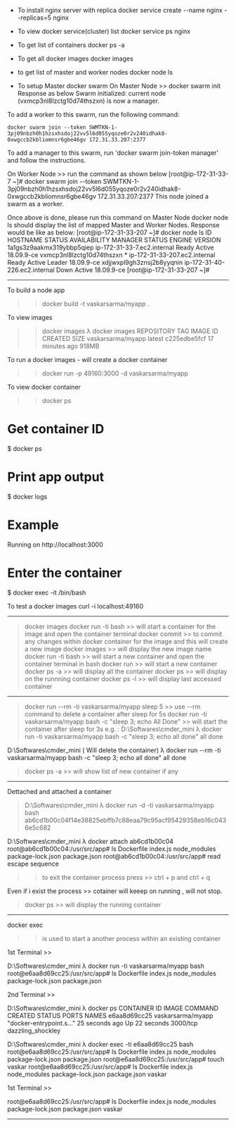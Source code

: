 - To install nginx server with replica
docker service create --name nginx --replicas=5 nginx

- To view docker service(cluster) list
docker service ps nginx

- To get list of containers
docker ps -a

- To get all docker images
docker images

- to get list of master and worker nodes
docker node ls

- To setup Master docker swarm
On Master Node >> docker swarm init
Response as below 
Swarm initialized: current node (vxmcp3nl8lzctg10d74thszxn) is now a manager.

To add a worker to this swarm, run the following command:

    docker swarm join --token SWMTKN-1-3pj09nbzh0h1hzsxhsdoj22vv5l6d055yqoze0r2v240idhak8-0xwgccb2kbliomnsr6gbe46gv 172.31.33.207:2377

To add a manager to this swarm, run 'docker swarm join-token manager' and follow the instructions. 

On Worker Node >> run the command as shown below
[root@ip-172-31-33-7 ~]# docker swarm join --token SWMTKN-1-3pj09nbzh0h1hzsxhsdoj22vv5l6d055yqoze0r2v240idhak8-0xwgccb2kbliomnsr6gbe46gv 172.31.33.207:2377
This node joined a swarm as a worker.

Once above is done, please run this command on Master Node
docker node ls
should display the list of mapped Master and Worker Nodes. Response would be like as below:
[root@ip-172-31-33-207 ~]# docker node ls
ID                            HOSTNAME                        STATUS              AVAILABILITY        MANAGER STATUS      ENGINE VERSION
1a1gs3z9aakmx319ybbp5qiep     ip-172-31-33-7.ec2.internal     Ready               Active                                  18.09.9-ce
vxmcp3nl8lzctg10d74thszxn *   ip-172-31-33-207.ec2.internal   Ready               Active              Leader              18.09.9-ce
xdjjwxpl9gh3znsj2b8yyqnin     ip-172-31-40-226.ec2.internal   Down                Active                                  18.09.9-ce
[root@ip-172-31-33-207 ~]#


--------------------------------------------------------------------------------------------------------

To build a node app
>> docker build -t vaskarsarma/myapp .

To view images
>> docker images
λ docker images
REPOSITORY          TAG                 IMAGE ID            CREATED             SIZE
vaskarsarma/myapp   latest              c225edbe5fcf        17 minutes ago      918MB

To run a docker images - will create a docker container
>> docker run -p 49160:3000 -d vaskarsarma/myapp

To view docker container
>>  docker ps

# Get container ID
$ docker ps

# Print app output
$ docker logs <container id>

# Example
Running on http://localhost:3000

# Enter the container
$ docker exec -it <container id> /bin/bash

To test a docker images
curl -i localhost:49160 

----------------------------------------------------------------------------------

> docker images
> docker run -ti <imagename> bash >> will start a container for the image and open the container terminal
> docker commit <container ID> <new-image-tag> >> to commit any changes within docker container for the image and this will create a new image
> docker images >> will display the new image name
> docker run -ti <new image name> bash >> will start a new container and open the container terminal in bash
> docker run <new image name > >> will start a new container
> docker ps -a >> will display all the container
> docker ps >> will display on the runnning container
> docker ps -l >> will display last accessed container

---------------------------------------------------------------------------------------
> docker run --rm -ti vaskarsarma/myapp sleep 5 >> use --rm command to delete a container after sleep for 5s
> docker run -ti vaskarsarma/myapp bash -c "sleep 3; echo All Done" >> will start the container after sleep for 3s
e.g. :
D:\Softwares\cmder_mini
λ docker run -ti vaskarsarma/myapp bash -c "sleep 3; echo all done"
all done

D:\Softwares\cmder_mini ( Will delete the container)
λ docker run --rm -ti vaskarsarma/myapp bash -c "sleep 3; echo all done"
all done

> docker ps -a >> will show list of new container if any

-----------------------------------------------------------------------------------------
Dettached and attached a container

> D:\Softwares\cmder_mini
λ docker run -d -ti vaskarsarma/myapp bash
ab6cd1b00c04f14e38825ebffb7c88eaa79c95acf95429358eb16c0436e5c682

D:\Softwares\cmder_mini
λ docker attach ab6cd1b00c04
root@ab6cd1b00c04:/usr/src/app# ls
Dockerfile  index.js  node_modules  package-lock.json  package.json
root@ab6cd1b00c04:/usr/src/app# read escape sequence

>> to exit the container process press >> ctrl + p and ctrl + q

Even if i exist the process >> cotainer will keeep on running , will not stop.
> docker ps >> will display the running container

------------------------------------------------------------------------------------------

docker exec
>> is used to start a another process within an existing container

1st Terminal >>

D:\Softwares\cmder_mini
λ docker run -ti  vaskarsarma/myapp bash
root@e6aa8d69cc25:/usr/src/app# ls
Dockerfile  index.js  node_modules  package-lock.json  package.json

2nd Terminal >>

D:\Softwares\cmder_mini
λ docker ps
CONTAINER ID        IMAGE               COMMAND                  CREATED             STATUS              PORTS               NAMES
e6aa8d69cc25        vaskarsarma/myapp   "docker-entrypoint.s…"   25 seconds ago      Up 22 seconds       3000/tcp            dazzling_shockley

D:\Softwares\cmder_mini
λ docker exec -ti  e6aa8d69cc25 bash
root@e6aa8d69cc25:/usr/src/app# ls
Dockerfile  index.js  node_modules  package-lock.json  package.json
root@e6aa8d69cc25:/usr/src/app# touch vaskar
root@e6aa8d69cc25:/usr/src/app# ls
Dockerfile  index.js  node_modules  package-lock.json  package.json  vaskar

1st Terminal >>

root@e6aa8d69cc25:/usr/src/app# ls
Dockerfile  index.js  node_modules  package-lock.json  package.json  vaskar

-------------------------------------------------------------------------------------------







